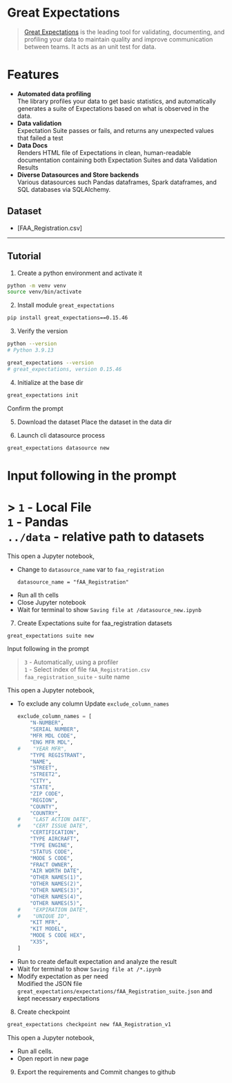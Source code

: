 # Great Expectations

> [Great Expectations](https://greatexpectations.io/) is the leading tool for validating, documenting, and profiling your data to maintain quality and improve communication between teams. It acts as an unit test for data.

# Features

-   **Automated data profiling** <br>
    The library profiles your data to get basic statistics, and automatically generates a suite of Expectations based on what is observed in the data.
-   **Data validation** <br>
    Expectation Suite passes or fails, and returns any unexpected values that failed a test
-   **Data Docs** <br>
    Renders HTML file of Expectations in clean, human-readable documentation containing both Expectation Suites and data Validation Results
-   **Diverse Datasources and Store backends** <br>
    Various datasources such Pandas dataframes, Spark dataframes, and SQL databases via SQLAlchemy.

## Dataset

-   [FAA_Registration.csv]

---

## Tutorial

1. Create a python environment and activate it

```bash
python -m venv venv
source venv/bin/activate
```

2. Install module `great_expectations`

```bash
pip install great_expectations==0.15.46
```

3. Verify the version

```bash
python --version
# Python 3.9.13

great_expectations --version
# great_expectations, version 0.15.46
```

4. Initialize at the base dir

```bash
great_expectations init
```

Confirm the prompt

5. Download the dataset
   Place the dataset in the data dir

6. Launch cli datasource process

```bash
great_expectations datasource new
```

# Input following in the prompt

# > `1` - Local File<br> `1` - Pandas <br> `../data` - relative path to datasets

This open a Jupyter notebook, <br>

-   Change to `datasource_name` var to `faa_registration`
    ```
    datasource_name = "fAA_Registration"
    ```
-   Run all th cells
-   Close Jupyter notebook
-   Wait for terminal to show `Saving file at /datasource_new.ipynb`

7. Create Expectations suite for faa_registration datasets

```bash
great_expectations suite new
```

Input following in the prompt

> `3` - Automatically, using a profiler <br> `1` - Select index of file `fAA_Registration.csv` <br> `faa_registration_suite` - suite name

This open a Jupyter notebook, <br>

-   To exclude any column Update `exclude_column_names`
    ```python
    exclude_column_names = [
        "N-NUMBER",
        "SERIAL NUMBER",
        "MFR MDL CODE",
        "ENG MFR MDL",
    #    "YEAR MFR",
        "TYPE REGISTRANT",
        "NAME",
        "STREET",
        "STREET2",
        "CITY",
        "STATE",
        "ZIP CODE",
        "REGION",
        "COUNTY",
        "COUNTRY",
    #    "LAST ACTION DATE",
    #    "CERT ISSUE DATE",
        "CERTIFICATION",
        "TYPE AIRCRAFT",
        "TYPE ENGINE",
        "STATUS CODE",
        "MODE S CODE",
        "FRACT OWNER",
        "AIR WORTH DATE",
        "OTHER NAMES(1)",
        "OTHER NAMES(2)",
        "OTHER NAMES(3)",
        "OTHER NAMES(4)",
        "OTHER NAMES(5)",
    #    "EXPIRATION DATE",
    #    "UNIQUE ID",
        "KIT MFR",
        "KIT MODEL",
        "MODE S CODE HEX",
        "X35",
    ]
    ```
-   Run to create default expectation and analyze the result
-   Wait for terminal to show `Saving file at /*.ipynb`
-   Modify expectation as per need <br>
    Modified the JSON file `great_expectations/expectations/fAA_Registration_suite.json` and kept necessary expectations <br>

8. Create checkpoint

```bash
great_expectations checkpoint new fAA_Registration_v1
```

This open a Jupyter notebook, <br>

-   Run all cells.
-   Open report in new page

9. Export the requirements and Commit changes to github
